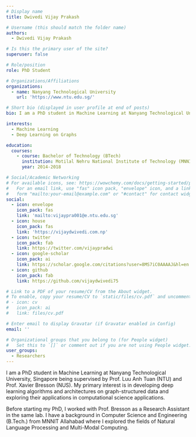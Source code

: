```yaml
---
# Display name
title: Dwivedi Vijay Prakash

# Username (this should match the folder name)
authors:
  - Dwivedi Vijay Prakash

# Is this the primary user of the site?
superuser: false

# Role/position
role: PhD Student

# Organizations/Affiliations
organizations:
  - name: Nanyang Technological University
    url: 'https://www.ntu.edu.sg/'

# Short bio (displayed in user profile at end of posts)
bio: I am a PhD student in Machine Learning at Nanyang Technological University, Singapore being supervised by Prof. Luu Anh Tuan (NTU) and Prof. Xavier Bresson (NUS).

interests:
  - Machine Learning
  - Deep Learning on Graphs

education:
  courses:
    - course: Bachelor of Technology (BTech)
      institution: Motilal Nehru National Institute of Technology (MNNIT), Allahabad
      year: 2014-2018

# Social/Academic Networking
# For available icons, see: https://wowchemy.com/docs/getting-started/page-builder/#icons
#   For an email link, use "fas" icon pack, "envelope" icon, and a link in the
#   form "mailto:your-email@example.com" or "#contact" for contact widget.
social:
  - icon: envelope
    icon_pack: fas
    link: 'mailto:vijaypra001@e.ntu.edu.sg'
  - icon: house
    icon_pack: fas
    link: 'https://vijaydwivedi.com.np'
  - icon: twitter
    icon_pack: fab
    link: https://twitter.com/vijaypradwi
  - icon: google-scholar
    icon_pack: ai
    link: https://scholar.google.com/citations?user=8MS7iC0AAAAJ&hl=en
  - icon: github
    icon_pack: fab
    link: https://github.com/vijaydwivedi75

# Link to a PDF of your resume/CV from the About widget.
# To enable, copy your resume/CV to `static/files/cv.pdf` and uncomment the lines below.
# - icon: cv
#   icon_pack: ai
#   link: files/cv.pdf

# Enter email to display Gravatar (if Gravatar enabled in Config)
email: ''

# Organizational groups that you belong to (for People widget)
#   Set this to `[]` or comment out if you are not using People widget.
user_groups:
  - Researchers
---
```


I am a PhD student in Machine Learning at Nanyang Technological University, Singapore being supervised by Prof. Luu Anh Tuan (NTU) and Prof. Xavier Bresson (NUS). My primary interest is in developing deep learning algorithms and architectures on graph-structured data and exploring their applications in computational science applications. 

Before starting my PhD, I worked with Prof. Bresson as a Research Assistant in the same lab. I have a background in Computer Science and Engineering (B.Tech.) from MNNIT Allahabad where I explored the fields of Natural Language Processing and Multi-Modal Computing.
